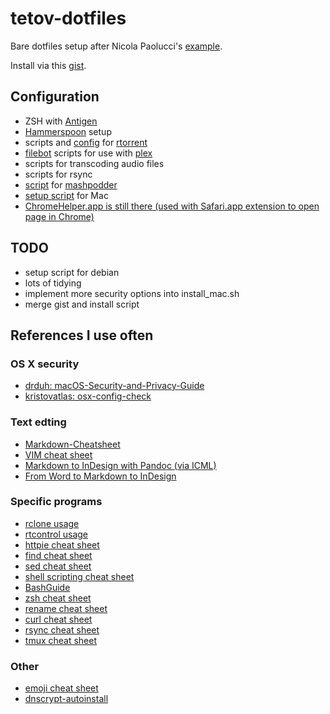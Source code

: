 # tetov-dotfiles

Bare dotfiles setup after Nicola Paolucci's [example](https://developer.atlassian.com/blog/2016/02/best-way-to-store-dotfiles-git-bare-repo/).

Install via this [gist](https://gist.github.com/sonyamamurin/1bc7caeb3c4b842da302bdb155bc8d52).

## Configuration
* ZSH with [Antigen](https://github.com/zsh-users/antigen)
* [Hammerspoon](https://github.com/Hammerspoon/hammerspoon) setup
* scripts and [config](./.rtorrent.rc) for [rtorrent](https://github.com/rakshasa/rtorrent)
* [filebot](https://github.com/filebot/filebot) scripts for use with [plex](https://github.com/plexinc/plex-media-player)
* scripts for transcoding audio files
* scripts for rsync
* [script](./bin/mashpodder-script) for [mashpodder](https://github.com/chessgriffin/mashpodder)
* [setup script](./bin/install_mac.sh) for Mac
* [ChromeHelper.app is still there (used with Safari.app extension to open page in Chrome)](https://github.com/lhagan/Open-in-Chrome)

## TODO
* setup script for debian
* lots of tidying
* implement more security options into install_mac.sh
* merge gist and install script

## References I use often

### OS X security
* [drduh: macOS-Security-and-Privacy-Guide](https://github.com/drduh/macOS-Security-and-Privacy-Guide)
* [kristovatlas: osx-config-check](https://github.com/kristovatlas/osx-config-check)

### Text edting
* [Markdown-Cheatsheet](https://github.com/adam-p/markdown-here/wiki/Markdown-Cheatsheet)
* [VIM cheat sheet](https://vim.rtorr.com/)
* [Markdown to InDesign with Pandoc (via ICML)](http://networkcultures.org/digitalpublishing/2014/10/08/markdown-to-indesign-with-pandoc-via-icml/)
* [From Word to Markdown to InDesign](http://rhythmus.be/md2indd/)

### Specific programs
* [rclone usage](http://rclone.org/docs/)
* [rtcontrol usage](https://github.com/pyroscope/pyrocore/blob/ef1537281e075e1d8a8956390e9164162db9e0a9/docs/usage-rtcontrol.rst)
* [httpie cheat sheet](http://ricostacruz.com/cheatsheets/httpie.html)
* [find cheat sheet](http://ricostacruz.com/cheatsheets/find.html)
* [sed cheat sheet](http://ricostacruz.com/cheatsheets/sed.html)
* [shell scripting cheat sheet](http://ricostacruz.com/cheatsheets/sh.html)
* [BashGuide](http://mywiki.wooledge.org/BashGuide)
* [zsh cheat sheet](http://ricostacruz.com/cheatsheets/zsh.html)
* [rename cheat sheet](http://ricostacruz.com/cheatsheets/rename.html)
* [curl cheat sheet](http://ricostacruz.com/cheatsheets/curl.html)
* [rsync cheat sheet](http://ricostacruz.com/cheatsheets/rsync.html)
* [tmux cheat sheet](http://tmuxcheatsheet.com/)

### Other
* [emoji cheat sheet](http://www.webpagefx.com/tools/emoji-cheat-sheet/)
* [dnscrypt-autoinstall](https://github.com/simonclausen/dnscrypt-autoinstall)
